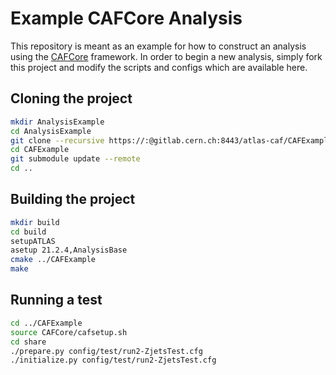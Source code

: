 Example CAFCore Analysis
=========================

This repository is meant as an example for how to construct an analysis using the [CAFCore](https://gitlab.cern.ch/atlas-caf/CAFCore) framework. In order to begin a new analysis, simply fork this project and modify the scripts and configs which are available here.

Cloning the project
--------------------

```bash
mkdir AnalysisExample
cd AnalysisExample
git clone --recursive https://:@gitlab.cern.ch:8443/atlas-caf/CAFExample.git
cd CAFExample
git submodule update --remote
cd ..
```

Building the project
---------------------

```bash
mkdir build
cd build
setupATLAS
asetup 21.2.4,AnalysisBase
cmake ../CAFExample
make
```

Running a test
--------------

```bash
cd ../CAFExample
source CAFCore/cafsetup.sh
cd share
./prepare.py config/test/run2-ZjetsTest.cfg
./initialize.py config/test/run2-ZjetsTest.cfg
```